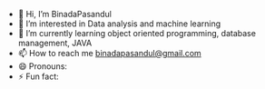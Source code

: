 - 👋 Hi, I’m BinadaPasandul
- 👀 I’m interested in Data analysis and machine learning
- 🌱 I’m currently learning object oriented programming, database management, JAVA
- 📫 How to reach me binadapasandul@gmail.com
- 😄 Pronouns: 
- ⚡ Fun fact: 

<!---
BinadaPasandul/BinadaPasandul is a ✨ special ✨ repository because its `README.md` (this file) appears on your GitHub profile.
You can click the Preview link to take a look at your changes.
--->
